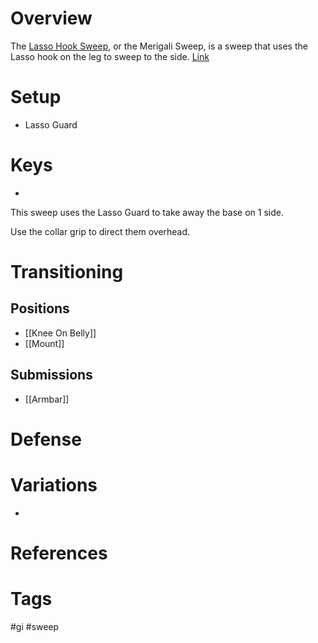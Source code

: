 # Overview
The <u>Lasso Hook Sweep</u>, or the Merigali Sweep, is a sweep that uses the Lasso hook on the leg to sweep to the side. [Link](https://www.youtube.com/watch?v=lcVfa-KE3Ks)
# Setup
- Lasso Guard
# Keys
- 
This sweep uses the Lasso Guard to take away the base on 1 side.

Use the collar grip to direct them overhead.
# Transitioning
## Positions
- [[Knee On Belly]]
- [[Mount]]
## Submissions
- [[Armbar]]
# Defense
# Variations
- 
# References
# Tags
#gi #sweep 